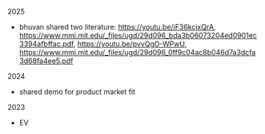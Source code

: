 2025
- bhuvan shared two literature: https://youtu.be/iF36kcjxQrA, https://www.mmi.mit.edu/_files/ugd/29d096_bda3b06073204ed0901ec3394afbffac.pdf, https://youtu.be/pvvQgO-WPwU, https://www.mmi.mit.edu/_files/ugd/29d096_0ff9c04ac8b046d7a3dcfa3d68fa4ee5.pdf



2024
- shared demo for product market fit


2023
- EV